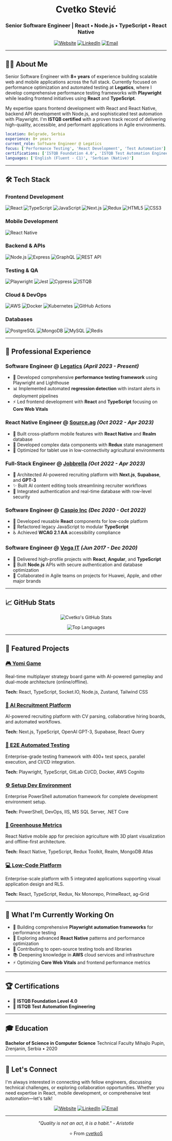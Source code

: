 <div align="center">

# Cvetko Stević

### Senior Software Engineer | React • Node.js • TypeScript • React Native

[![Website](https://img.shields.io/badge/Website-cvetko--stevic.com-00d4ff?style=for-the-badge&logo=google-chrome&logoColor=white)](https://cvetko-stevic.com)
[![LinkedIn](https://img.shields.io/badge/LinkedIn-0077B5?style=for-the-badge&logo=linkedin&logoColor=white)](https://www.linkedin.com/in/cvetkostevic/)
[![Email](https://img.shields.io/badge/Email-D14836?style=for-the-badge&logo=gmail&logoColor=white)](mailto:stevicitconsulting@gmail.com)

</div>

---

## 👨‍💻 About Me

Senior Software Engineer with **8+ years** of experience building scalable web and mobile applications across the full stack. Currently focused on performance optimization and automated testing at **Legatics**, where I develop comprehensive performance testing frameworks with **Playwright** while leading frontend initiatives using **React** and **TypeScript**.

My expertise spans frontend development with React and React Native, backend API development with Node.js, and sophisticated test automation with Playwright. I'm **ISTQB certified** with a proven track record of delivering high-quality, accessible, and performant applications in Agile environments.

```yaml
location: Belgrade, Serbia
experience: 8+ years
current_role: Software Engineer @ Legatics
focus: ['Performance Testing', 'React Development', 'Test Automation']
certifications: ['ISTQB Foundation 4.0', 'ISTQB Test Automation Engineering']
languages: ['English (Fluent - C1)', 'Serbian (Native)']
```

---

## 🛠️ Tech Stack

### Frontend Development

![React](https://img.shields.io/badge/React-20232A?style=for-the-badge&logo=react&logoColor=61DAFB)
![TypeScript](https://img.shields.io/badge/TypeScript-007ACC?style=for-the-badge&logo=typescript&logoColor=white)
![JavaScript](https://img.shields.io/badge/JavaScript-F7DF1E?style=for-the-badge&logo=javascript&logoColor=black)
![Next.js](https://img.shields.io/badge/Next.js-000000?style=for-the-badge&logo=nextdotjs&logoColor=white)
![Redux](https://img.shields.io/badge/Redux-593D88?style=for-the-badge&logo=redux&logoColor=white)
![HTML5](https://img.shields.io/badge/HTML5-E34F26?style=for-the-badge&logo=html5&logoColor=white)
![CSS3](https://img.shields.io/badge/CSS3-1572B6?style=for-the-badge&logo=css3&logoColor=white)

### Mobile Development

![React Native](https://img.shields.io/badge/React_Native-20232A?style=for-the-badge&logo=react&logoColor=61DAFB)

### Backend & APIs

![Node.js](https://img.shields.io/badge/Node.js-339933?style=for-the-badge&logo=nodedotjs&logoColor=white)
![Express](https://img.shields.io/badge/Express-000000?style=for-the-badge&logo=express&logoColor=white)
![GraphQL](https://img.shields.io/badge/GraphQL-E10098?style=for-the-badge&logo=graphql&logoColor=white)
![REST API](https://img.shields.io/badge/REST-02569B?style=for-the-badge&logo=rest&logoColor=white)

### Testing & QA

![Playwright](https://img.shields.io/badge/Playwright-2EAD33?style=for-the-badge&logo=playwright&logoColor=white)
![Jest](https://img.shields.io/badge/Jest-C21325?style=for-the-badge&logo=jest&logoColor=white)
![Cypress](https://img.shields.io/badge/Cypress-17202C?style=for-the-badge&logo=cypress&logoColor=white)
![ISTQB](https://img.shields.io/badge/ISTQB-Certified-red?style=for-the-badge)

### Cloud & DevOps

![AWS](https://img.shields.io/badge/AWS-232F3E?style=for-the-badge&logo=amazonaws&logoColor=white)
![Docker](https://img.shields.io/badge/Docker-2496ED?style=for-the-badge&logo=docker&logoColor=white)
![Kubernetes](https://img.shields.io/badge/Kubernetes-326CE5?style=for-the-badge&logo=kubernetes&logoColor=white)
![GitHub Actions](https://img.shields.io/badge/GitHub_Actions-2088FF?style=for-the-badge&logo=githubactions&logoColor=white)

### Databases

![PostgreSQL](https://img.shields.io/badge/PostgreSQL-316192?style=for-the-badge&logo=postgresql&logoColor=white)
![MongoDB](https://img.shields.io/badge/MongoDB-47A248?style=for-the-badge&logo=mongodb&logoColor=white)
![MySQL](https://img.shields.io/badge/MySQL-4479A1?style=for-the-badge&logo=mysql&logoColor=white)
![Redis](https://img.shields.io/badge/Redis-DC382D?style=for-the-badge&logo=redis&logoColor=white)

---

## 💼 Professional Experience

### **Software Engineer** @ [Legatics](https://www.legatics.com/) _(April 2023 - Present)_

- 🚀 Developed comprehensive **performance testing framework** using Playwright and Lighthouse
- 📊 Implemented automated **regression detection** with instant alerts in deployment pipelines
- ⚡ Led frontend development with **React** and **TypeScript** focusing on **Core Web Vitals**

### **React Native Engineer** @ [Source.ag](https://www.source.ag/plant-app) _(Oct 2022 - Apr 2023)_

- 📱 Built cross-platform mobile features with **React Native** and **Realm** database
- 🔄 Developed complex data components with **Redux** state management
- 🌾 Optimized for tablet use in low-connectivity agricultural environments

### **Full-Stack Engineer** @ [Jobbrella](https://jobbrella.com/) _(Oct 2022 - Apr 2023)_

- 🤖 Architected AI-powered recruiting platform with **Next.js**, **Supabase**, and **GPT-3**
- ✨ Built AI content editing tools streamlining recruiter workflows
- 🔐 Integrated authentication and real-time database with row-level security

### **Software Engineer** @ [Caspio Inc](https://www.caspio.com/) _(Dec 2020 - Oct 2022)_

- 🧩 Developed reusable **React** components for low-code platform
- 📝 Refactored legacy JavaScript to modular **TypeScript**
- ♿ Achieved **WCAG 2.1 AA** accessibility compliance

### **Software Engineer** @ [Vega IT](https://www.vegaitglobal.com/) _(Jun 2017 - Dec 2020)_

- 🎨 Delivered high-profile projects with **React**, **Angular**, and **TypeScript**
- 🔧 Built **Node.js** APIs with secure authentication and database optimization
- 🤝 Collaborated in Agile teams on projects for Huawei, Apple, and other major brands

---

## 📈 GitHub Stats

<div align="center">

![Cvetko's GitHub Stats](https://github-readme-stats.vercel.app/api?username=cvetkoS&show_icons=true&theme=radical&hide_border=true&bg_color=1a1a1a&title_color=00d4ff&icon_color=00d4ff&text_color=e0e0e0)

![Top Languages](https://github-readme-stats.vercel.app/api/top-langs/?username=cvetkoS&layout=compact&theme=radical&hide_border=true&bg_color=1a1a1a&title_color=00d4ff&text_color=e0e0e0)

</div>

---

## 🚀 Featured Projects

### [🎮 Yomi Game](https://github.com/cvetkoS/yomi-game)

Real-time multiplayer strategy board game with AI-powered gameplay and dual-mode architecture (online/offline).

**Tech:** React, TypeScript, Socket.IO, Node.js, Zustand, Tailwind CSS

### [🤖 AI Recruitment Platform](https://github.com/cvetkoS/ai-recruitment-platform)

AI-powered recruiting platform with CV parsing, collaborative hiring boards, and automated workflows.

**Tech:** Next.js, TypeScript, OpenAI GPT-3, Supabase, React Query

### [🧪 E2E Automated Testing](https://github.com/cvetkoS/e2e-automated-testing)

Enterprise-grade testing framework with 400+ test specs, parallel execution, and CI/CD integration.

**Tech:** Playwright, TypeScript, GitLab CI/CD, Docker, AWS Cognito

### [⚙️ Setup Dev Environment](https://github.com/cvetkoS/setup-dev-environment)

Enterprise PowerShell automation framework for complete development environment setup.

**Tech:** PowerShell, DevOps, IIS, MS SQL Server, .NET Core

### [🌱 Greenhouse Metrics](https://github.com/cvetkoS/greenhouse-metrics)

React Native mobile app for precision agriculture with 3D plant visualization and offline-first architecture.

**Tech:** React Native, TypeScript, Redux Toolkit, Realm, MongoDB Atlas

### [💻 Low-Code Platform](https://github.com/cvetkoS/low-code-platform)

Enterprise-scale platform with 5 integrated applications supporting visual application design and RLS.

**Tech:** React, TypeScript, Redux, Nx Monorepo, PrimeReact, ag-Grid

---

## 🎯 What I'm Currently Working On

- 🔬 Building comprehensive **Playwright automation frameworks** for performance testing
- 📱 Exploring advanced **React Native** patterns and performance optimization
- 🚀 Contributing to open-source testing tools and libraries
- 📚 Deepening knowledge in **AWS** cloud services and infrastructure
- ⚡ Optimizing **Core Web Vitals** and frontend performance metrics

---

## 🏆 Certifications

- 📜 **ISTQB Foundation Level 4.0**
- 📜 **ISTQB Test Automation Engineering**

---

## 🎓 Education

**Bachelor of Science in Computer Science**
Technical Faculty Mihajlo Pupin, Zrenjanin, Serbia • 2020

---

## 🤝 Let's Connect

I'm always interested in connecting with fellow engineers, discussing technical challenges, or exploring collaboration opportunities. Whether you need expertise in React, mobile development, or comprehensive test automation—let's talk!

<div align="center">

[![Website](https://img.shields.io/badge/Visit_My_Website-cvetko--stevic.com-00d4ff?style=for-the-badge&logo=google-chrome)](https://cvetko-stevic.com)
[![LinkedIn](https://img.shields.io/badge/LinkedIn-Connect-0077B5?style=for-the-badge&logo=linkedin)](https://www.linkedin.com/in/cvetkostevic/)
[![Email](https://img.shields.io/badge/Email-Contact-D14836?style=for-the-badge&logo=gmail)](mailto:stevicitconsulting@gmail.com)

</div>

---

<div align="center">

_"Quality is not an act, it is a habit." - Aristotle_

⭐️ From [cvetkoS](https://github.com/cvetkoS)

</div>
